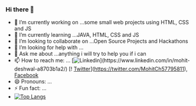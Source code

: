 ### Hi there 👋


- 🔭 I’m currently working on ...some small web projects using HTML, CSS and JS
- 🌱 I’m currently learning ...JAVA, HTML, CSS and JS
- 👯 I’m looking to collaborate on ...Open Source Projects and Hackathons
- 🤔 I’m looking for help with ...
- 💬 Ask me about ...anything i will try to help you if i can  
- 📫 How to reach me: ... [![Linkedin]("https://img.icons8.com/bubbles/50/000000/linkedin.png")](https://www.linkedin.com/in/mohit-deshwal-a8703b1a2/) [! [Twitter]()](https://twitter.com/MohitCh57795811),  [Facebook](https://www.facebook.com/mohit.deshwal.165/)
- 😄 Pronouns: ...
- ⚡ Fun fact: ...
- [![Top Langs](https://github-readme-stats.vercel.app/api/top-langs/?username=mohit01-beep&layout=compact)](https://github.com/mohit01-beep/github-readme-stats)
